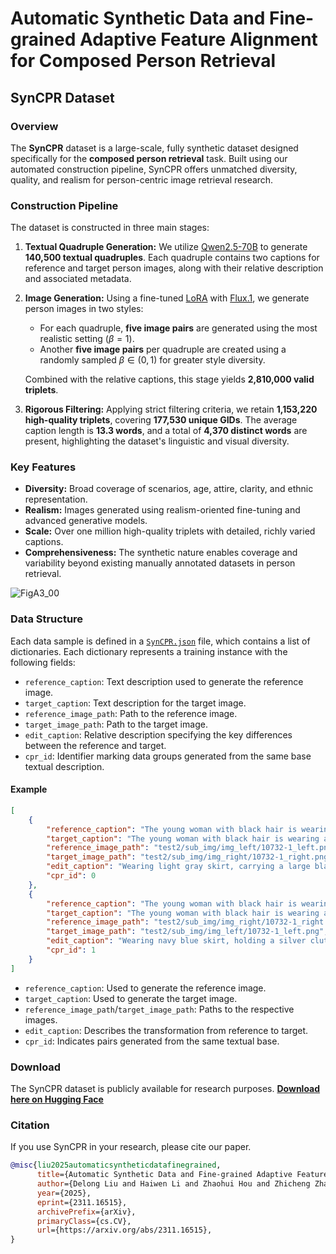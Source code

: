 # Automatic Synthetic Data and Fine-grained Adaptive Feature Alignment for Composed Person Retrieval

## SynCPR Dataset

### Overview

The **SynCPR** dataset is a large-scale, fully synthetic dataset designed specifically for the **composed person retrieval** task. Built using our automated construction pipeline, SynCPR offers unmatched diversity, quality, and realism for person-centric image retrieval research.

### Construction Pipeline

The dataset is constructed in three main stages:

1. **Textual Quadruple Generation:**
   We utilize [Qwen2.5-70B](https://github.com/QwenLM/Qwen2.5-VL) to generate **140,500 textual quadruples**. Each quadruple contains two captions for reference and target person images, along with their relative description and associated metadata.

2. **Image Generation:**
   Using a fine-tuned [LoRA](https://arxiv.org/abs/2106.09685) with [Flux.1](https://github.com/black-forest-labs/flux), we generate person images in two styles:

   * For each quadruple, **five image pairs** are generated using the most realistic setting ($\beta=1$).
   * Another **five image pairs** per quadruple are created using a randomly sampled $\beta \in (0,1)$ for greater style diversity.

   Combined with the relative captions, this stage yields **2,810,000 valid triplets**.

3. **Rigorous Filtering:**
   Applying strict filtering criteria, we retain **1,153,220 high-quality triplets**, covering **177,530 unique GIDs**. The average caption length is **13.3 words**, and a total of **4,370 distinct words** are present, highlighting the dataset's linguistic and visual diversity.

### Key Features

* **Diversity:** Broad coverage of scenarios, age, attire, clarity, and ethnic representation.
* **Realism:** Images generated using realism-oriented fine-tuning and advanced generative models.
* **Scale:** Over one million high-quality triplets with detailed, richly varied captions.
* **Comprehensiveness:** The synthetic nature enables coverage and variability beyond existing manually annotated datasets in person retrieval.

![FigA3_00](https://github.com/user-attachments/assets/0fc2cd5c-896c-4edb-a82b-665feca5b6e5)

### Data Structure

Each data sample is defined in a [`SynCPR.json`](https://huggingface.co/datasets/a1557811266/SynCPR) file, which contains a list of dictionaries. Each dictionary represents a training instance with the following fields:

* `reference_caption`: Text description used to generate the reference image.
* `target_caption`: Text description for the target image.
* `reference_image_path`: Path to the reference image.
* `target_image_path`: Path to the target image.
* `edit_caption`: Relative description specifying the key differences between the reference and target.
* `cpr_id`: Identifier marking data groups generated from the same base textual description.

#### Example

```json
[
    {
        "reference_caption": "The young woman with black hair is wearing an ebony black blouse, a navy blue skirt, and black heeled sandals. She is holding a silver clutch.",
        "target_caption": "The young woman with black hair is wearing an ebony black blouse, a light gray skirt, and black heeled sandals. She is carrying a large black leather handbag.",
        "reference_image_path": "test2/sub_img/img_left/10732-1_left.png",
        "target_image_path": "test2/sub_img/img_right/10732-1_right.png",
        "edit_caption": "Wearing light gray skirt, carrying a large black leather handbag.",
        "cpr_id": 0
    },
    {
        "reference_caption": "The young woman with black hair is wearing an ebony black blouse, a light gray skirt, and black heeled sandals. She is carrying a large black leather handbag.",
        "target_caption": "The young woman with black hair is wearing an ebony black blouse, a navy blue skirt, and black heeled sandals. She is holding a silver clutch.",
        "reference_image_path": "test2/sub_img/img_right/10732-1_right.png",
        "target_image_path": "test2/sub_img/img_left/10732-1_left.png",
        "edit_caption": "Wearing navy blue skirt, holding a silver clutch.",
        "cpr_id": 1
    }
]
```

* `reference_caption`: Used to generate the reference image.
* `target_caption`: Used to generate the target image.
* `reference_image_path`/`target_image_path`: Paths to the respective images.
* `edit_caption`: Describes the transformation from reference to target.
* `cpr_id`: Indicates pairs generated from the same textual base.

### Download

The SynCPR dataset is publicly available for research purposes.
**[Download here on Hugging Face](https://huggingface.co/datasets/a1557811266/SynCPR)**

### Citation

If you use SynCPR in your research, please cite our paper.

```bibtex
@misc{liu2025automaticsyntheticdatafinegrained,
      title={Automatic Synthetic Data and Fine-grained Adaptive Feature Alignment for Composed Person Retrieval}, 
      author={Delong Liu and Haiwen Li and Zhaohui Hou and Zhicheng Zhao and Fei Su and Yuan Dong},
      year={2025},
      eprint={2311.16515},
      archivePrefix={arXiv},
      primaryClass={cs.CV},
      url={https://arxiv.org/abs/2311.16515}, 
}
```

